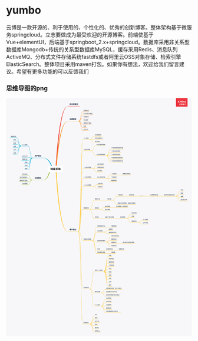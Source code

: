 # yumbo
云博是一款开源的、利于使用的、个性化的、优秀的创新博客。整体架构基于微服务springcloud。立志要做成为最受欢迎的开源博客。前端使基于Vue+elementUI，后端基于springboot_2.x+springcloud。数据库采用非关系型数据库Mongodb+传统的关系型数据库MySQL，缓存采用Redis、消息队列ActiveMQ、分布式文件存储系统fastdfs或者阿里云OSS对象存储、检索引擎ElasticSearch。整体项目采用maven打包。如果你有想法，欢迎给我们留言建议。希望有更多功能的可以反馈我们

### 思维导图的png
![avatar](https://github.com/1015770492/yumbo/blob/master/xmind%E6%80%9D%E7%BB%B4%E5%AF%BC%E5%9B%BE%E6%96%87%E4%BB%B6/%E5%8D%9A%E5%AE%A2%E6%A8%A1%E5%9D%97%E5%8A%9F%E8%83%BD%E6%80%9D%E7%BB%B4%E5%AF%BC%E5%9B%BE.png)


